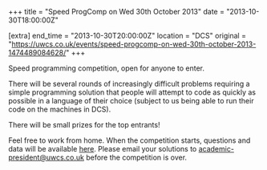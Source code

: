 +++
title = "Speed ProgComp on Wed 30th October 2013"
date = "2013-10-30T18:00:00Z"

[extra]
end_time = "2013-10-30T20:00:00Z"
location = "DCS"
original = "https://uwcs.co.uk/events/speed-progcomp-on-wed-30th-october-2013-1474489084628/"
+++

Speed programming competition, open for anyone to enter.

There will be several rounds of increasingly difficult problems requiring a simple programming solution that people will attempt to code as quickly as possible in a language of their choice (subject to us being able to run their code on the machines in DCS).

There will be small prizes for the top entrants\!

Feel free to work from home. When the competition starts, questions and data will be available [here](http://www.ruth.uwcs.co.uk/progcomp/301013). Please email your solutions to academic-president@uwcs.co.uk before the competition is over.

